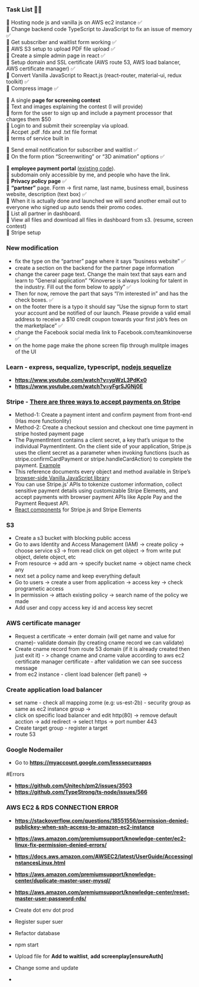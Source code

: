 ### Task List 📜📜

📌 Hosting node js and vanilla js on AWS ec2 instance ✅ <br/>
📌 Change backend code TypeScript to JavaScript to fix an issue of memory ✅ <br/>
📌 Get subscriber and waitlist form working ✅ <br/>
📌 AWS S3 setup to upload PDF file upload ✅ <br/>
📌 Create a simple admin page in react ✅ <br/>
📌 Setup domain and SSL certificate (AWS route 53, AWS load balancer, AWS certificate manager) ✅ <br/>
📌 Convert Vanilla JavaScript to React.js (react-router, material-ui, redux toolkit) ✅ <br/>
📌 Compress image ✅ <br/>

📌 A single **page for screening contest** <br/>
📌 Text and images explaining the contest (I will provide) <br/>
📌 form for the user to sign up and include a payment processor that charges them $50 <br/>
📌 Login to and submit their screenplay via upload. <br/>
📌 Accpet .pdf .fdx and .txt file format <br/>
📌 terms of service built in <br/>

📌 Send email notification for subscriber and waitlist ✅ <br/>
📌 On the form ption “Screenwriting” or “3D animation” options ✅ <br/>

📌 **employee payment portal** ([existing code](https://drive.google.com/drive/folders/1M4wkswl0zj05VfRZ-i9R8qtgS_1GdgG4)). <br/>
📌 subdomain only accessible by me, and people who have the link. <br/>
📌 **Privacy policy page** ✅ <br/>
📌 **“partner”** page. Form -> first name, last name, business email, business website, description (text box) ✅ <br/>
📌 When it is actually done and launched we will send another email out to everyone who signed up auto sends their promo codes. <br/>
📌 List all partner in dashboard. <br/>
📌 View all files and download all files in dashboard from s3. (resume, screen contest) <br/>
📌 Stripe setup <br/>

### New modification

- fix the type on the “partner” page where it says “business website” ✅
- create a section on the backend for the partner page information
- change the career page text. Change the main text that says earn and learn to “General application” “Kinoverse is always looking for talent in the industry. Fill out the form below to apply” ✅
- Then for now, remove the part that says “I’m interested in” and has the check boxes. ✅
- on the footer there is a typo it should say “Use the signup form to start your account and be notified of our launch. Please provide a valid email address to receive a $10 credit coupon towards your first job’s fees on the marketplace” ✅
- change the Facebook social media link to Facebook.com/teamkinoverse ✅
- on the home page make the phone screen flip through mulitple images of the UI

### Learn - express, sequalize, typescript, [nodejs sequelize](https://www.youtube.com/watch?v=0Yu-4_Vj4sU)

- **https://www.youtube.com/watch?v=ypWzL3PdKx0**
- **https://www.youtube.com/watch?v=yFgrSJGNj0E**

### Stripe - [There are three ways to accept payments on Stripe ](https://stripe.com/docs/payments/payment-intents/migration/charges)

- Method-1: Create a payment intent and confirm payment from front-end (Has more functionlity)
- Method-2: Create a checkout session and checkout one time payment in stripe hosted payment page
- The PaymentIntent contains a client secret, a key that’s unique to the individual PaymentIntent. On the client side of your application, Stripe.js uses the client secret as a parameter when invoking functions (such as stripe.confirmCardPayment or stripe.handleCardAction) to complete the payment. [Example](https://stripe.com/docs/payments/payment-intents#passing-to-client)
- This reference documents every object and method available in Stripe’s [browser-side Vanilla JavaScript library](https://stripe.com/docs/js)
- You can use Stripe.js’ APIs to tokenize customer information, collect sensitive payment details using customizable Stripe Elements, and accept payments with browser payment APIs like Apple Pay and the Payment Request API.
- [React components](https://stripe.com/docs/stripe-js/react) for Stripe.js and Stripe Elements

### S3

- Create a s3 bucket with blocking public access
- Go to aws Identity and Access Management (IAM) -> create policy -> choose service s3 -> from read click on get object -> from write put object, delete object, etc
- From resource -> add arn -> specify bucket name -> object name check any
- next set a policy name and keep everything default
- Go to users -> create a user from application -> access key -> check programetic access
- In permission -> attach existing policy -> search name of the policy we made
- Add user and copy access key id and access key secret

### AWS certificate manager

- Request a certificate -> enter domain (will get name and value for cname)- validate domain (by creating cname record we can validate)
- Create cname record from route 53 domain (if it is already created then just exit it) - > change cname and cname value according to aws ec2 certificate manager certificate - after validation we can see success message
- from ec2 instance - client load balencer (left panel) ->

### Create application load balancer

- set name - check all mapping zome (e.g: us-est-2b) - security group as same as ec2 instance group ->
- click on specific load balancer and edit http(80) -> remove default acction -> add redirect -> select https -> port number 443
- Create target group - register a target
- route 53

### Google Nodemailer

- Go to **https://myaccount.google.com/lesssecureapps**

#Errors

- **https://github.com/Unitech/pm2/issues/3503**
- **https://github.com/TypeStrong/ts-node/issues/566**

### AWS EC2 & RDS CONNECTION ERROR

- **https://stackoverflow.com/questions/18551556/permission-denied-publickey-when-ssh-access-to-amazon-ec2-instance**
- **https://aws.amazon.com/premiumsupport/knowledge-center/ec2-linux-fix-permission-denied-errors/**
- **https://docs.aws.amazon.com/AWSEC2/latest/UserGuide/AccessingInstancesLinux.html**
- **https://aws.amazon.com/premiumsupport/knowledge-center/duplicate-master-user-mysql/**
- **https://aws.amazon.com/premiumsupport/knowledge-center/reset-master-user-password-rds/**

- Create dot env dot prod
- Register super suer
- Refactor database
- npm start
- Upload file for **Add to waitlist**, **add screenplay[ensureAuth]**
- Change some and update
-
